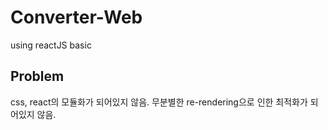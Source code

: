 # Converter-Web
using reactJS basic

## Problem
css, react의 모듈화가 되어있지 않음.
무분별한 re-rendering으로 인한 최적화가 되어있지 않음.
